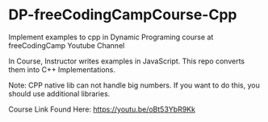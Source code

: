# DP-freeCodingCampCourse-Cpp
Implement examples to cpp in Dynamic Programing course at freeCodingCamp Youtube Channel

In Course, Instructor writes examples in JavaScript. This repo converts them into C++ Implementations.

Note: CPP native lib can not handle big numbers. If you want to do this, you should use additional libraries.

Course Link Found Here: https://youtu.be/oBt53YbR9Kk